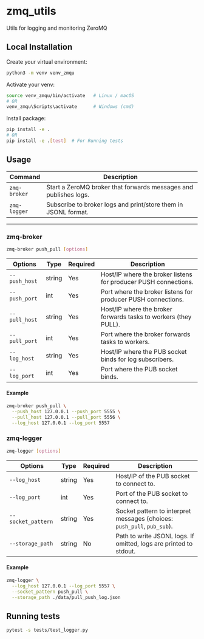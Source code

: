 # zmq_utils
Utils for logging and monitoring ZeroMQ


## Local Installation

Create your virtual environment:
```bash
python3 -m venv venv_zmqu
```

Activate your venv:
```bash
source venv_zmqu/bin/activate   # Linux / macOS
# OR
venv_zmqu\Scripts\activate      # Windows (cmd)
```

Install package:

```bash
pip install -e .
# OR
pip install -e .[test]  # For Running tests
```


## Usage

| Command      | Description |
|--------------|-------------|
| `zmq-broker` | Start a ZeroMQ broker that forwards messages and publishes logs. |
| `zmq-logger` | Subscribe to broker logs and print/store them in JSONL format. |

---

### zmq-broker


```bash
zmq-broker push_pull [options]
```

| Options        | Type   | Required | Description |
|----------------|--------|----------|-------------|
| `--push_host`  | string | Yes      | Host/IP where the broker listens for producer PUSH connections. |
| `--push_port`  | int    | Yes      | Port where the broker listens for producer PUSH connections. |
| `--pull_host`  | string | Yes      | Host/IP where the broker forwards tasks to workers (they PULL). |
| `--pull_port`  | int    | Yes      | Port where the broker forwards tasks to workers. |
| `--log_host`   | string | Yes      | Host/IP where the PUB socket binds for log subscribers. |
| `--log_port`   | int    | Yes      | Port where the PUB socket binds. |

#### Example
```bash
zmq-broker push_pull \
  --push_host 127.0.0.1 --push_port 5555 \
  --pull_host 127.0.0.1 --pull_port 5556 \
  --log_host 127.0.0.1 --log_port 5557
```



### zmq-logger

```bash
zmq-logger [options]
```

| Options           | Type   | Required | Description |
|-------------------|--------|----------|-------------|
| `--log_host`      | string | Yes       | Host/IP of the PUB socket to connect to. |
| `--log_port`      | int    | Yes       | Port of the PUB socket to connect to. |
| `--socket_pattern`| string | Yes       | Socket pattern to interpret messages (choices: `push_pull`, `pub_sub`). |
| `--storage_path`  | string | No        | Path to write JSONL logs. If omitted, logs are printed to stdout. |


#### Example
```bash
zmq-logger \
  --log_host 127.0.0.1 --log_port 5557 \
  --socket_pattern push_pull \
  --storage_path ./data/pull_push_log.json
```

## Running tests
```bash
pytest -s tests/test_logger.py
```


